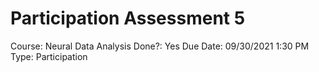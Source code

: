 # Participation Assessment 5

Course: Neural Data Analysis
Done?: Yes
Due Date: 09/30/2021 1:30 PM
Type: Participation